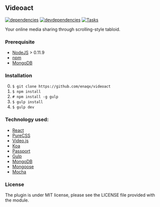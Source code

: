 ## Videoact

[![dependencies][deps.img]][deps.url]
[![devdependencies][devdeps.img]][devdeps.url]
[![Tasks][waffle.img]][waffle.url]

Your online media sharing through scrolling-style tabloid.

### Prerequisite
* [NodeJS](http://nodejs.org/download/) > 0.11.9
* [npm](https://www.npmjs.org/)
* [MongoDB](http://www.mongodb.org/downloads)

### Installation
0. ` $ git clone https://github.com/enaqx/videoact `
0. ` $ npm install `
0. ` # npm install -g gulp `
0. ` $ gulp install `
0. ` $ gulp dev `


### Technology used:
* [React](http://facebook.github.io/react/)
* [PureCSS](http://purecss.io/)
* [Video.js](http://www.videojs.com/)
* [Koa](http://koajs.com/)
* [Passport](http://passportjs.org/)
* [Gulp](http://gulpjs.com/)
* [MongoDB](http://www.mongodb.org/)
* [Mongoose](http://mongoosejs.com/)
* [Mocha](http://visionmedia.github.io/mocha/)

### License

The plugin is under MIT license, please see the LICENSE file provided with the module.

[deps.img]: https://david-dm.org/enaqx/videoact.svg
[deps.url]: https://david-dm.org/enaqx/videoact
[devdeps.img]: https://david-dm.org/enaqx/videoact/dev-status.svg
[devdeps.url]: https://david-dm.org/enaqx/videoact#info=devDependencies
[waffle.img]: https://badge.waffle.io/enaqx/videoact.png?label=ready&title=Ready
[waffle.url]: https://waffle.io/enaqx/videoact